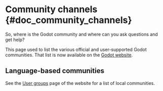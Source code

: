 # Community channels {#doc_community_channels}

So, where is the Godot community and where can you ask questions and get
help?

This page used to list the various official and user-supported Godot
communities. That list is now available on the [Godot
website](https://godotengine.org/community).

## Language-based communities

See the [User groups](https://godotengine.org/community/user-groups)
page of the website for a list of local communities.
